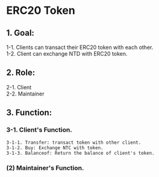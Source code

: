 # ERC20 Token
## 1. Goal: ## 
 1-1. Clients can transact their ERC20 token with each other.  
 1-2. Client can exchange NTD with ERC20 token. 
 ## 2. Role: ## 
  2-1. Client  
  2-2. Maintainer
 ## 3. Function: ## 
  ### 3-1. Client's Function. ###  
    3-1-1. Transfer: transact token with other client.
    3-1-2. Buy: Exchange NTC with token.
    3-1-3. Balanceof: Return the balance of client's token.
  ### (2) Maintainer's Function. ###   
